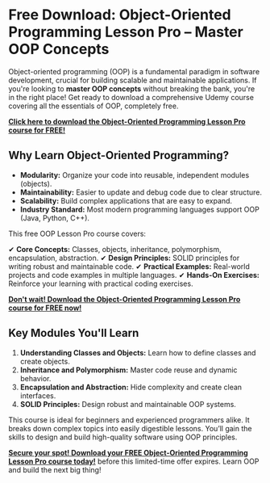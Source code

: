 # Free Download: Object-Oriented Programming Lesson Pro – Master OOP Concepts

Object-oriented programming (OOP) is a fundamental paradigm in software development, crucial for building scalable and maintainable applications. If you're looking to **master OOP concepts** without breaking the bank, you're in the right place! Get ready to download a comprehensive Udemy course covering all the essentials of OOP, completely free.

[**Click here to download the Object-Oriented Programming Lesson Pro course for FREE!**](https://udemywork.com/object-lesson-pro)

## Why Learn Object-Oriented Programming?

- **Modularity:** Organize your code into reusable, independent modules (objects).
- **Maintainability:** Easier to update and debug code due to clear structure.
- **Scalability:** Build complex applications that are easy to expand.
- **Industry Standard:** Most modern programming languages support OOP (Java, Python, C++).

This free OOP Lesson Pro course covers:

✔ **Core Concepts:** Classes, objects, inheritance, polymorphism, encapsulation, abstraction.
✔ **Design Principles:** SOLID principles for writing robust and maintainable code.
✔ **Practical Examples:** Real-world projects and code examples in multiple languages.
✔ **Hands-On Exercises:** Reinforce your learning with practical coding exercises.

[**Don't wait! Download the Object-Oriented Programming Lesson Pro course for FREE now!**](https://udemywork.com/object-lesson-pro)

## Key Modules You'll Learn

1.  **Understanding Classes and Objects:** Learn how to define classes and create objects.
2.  **Inheritance and Polymorphism:** Master code reuse and dynamic behavior.
3.  **Encapsulation and Abstraction:** Hide complexity and create clean interfaces.
4.  **SOLID Principles:** Design robust and maintainable OOP systems.

This course is ideal for beginners and experienced programmers alike. It breaks down complex topics into easily digestible lessons. You’ll gain the skills to design and build high-quality software using OOP principles.

**[Secure your spot! Download your FREE Object-Oriented Programming Lesson Pro course today!](https://udemywork.com/object-lesson-pro)** before this limited-time offer expires. Learn OOP and build the next big thing!
